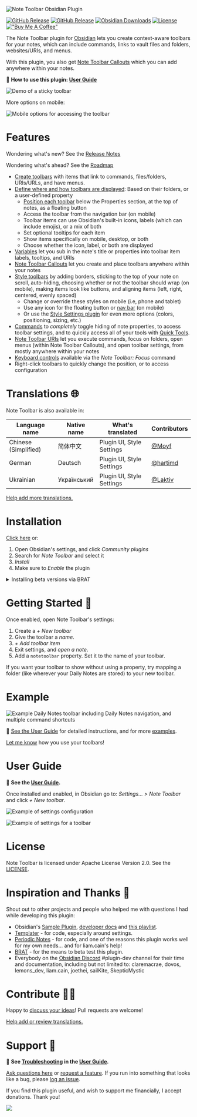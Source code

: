 ![Note Toolbar Obsidian Plugin](./docs/readme_banner.png)

[![GitHub Release](https://img.shields.io/github/v/release/chrisgurney/obsidian-note-toolbar?sort=semver)](https://github.com/chrisgurney/obsidian-note-toolbar/releases) [![GitHub Release](https://img.shields.io/github/v/release/chrisgurney/obsidian-note-toolbar?include_prereleases&label=latest)](https://github.com/chrisgurney/obsidian-note-toolbar/releases) [![Obsidian Downloads](https://img.shields.io/badge/dynamic/json?logo=obsidian&color=%23483699&label=downloads&query=%24%5B%22note-toolbar%22%5D.downloads&url=https%3A%2F%2Fraw.githubusercontent.com%2Fobsidianmd%2Fobsidian-releases%2Fmaster%2Fcommunity-plugin-stats.json)](https://obsidian.md/plugins?id=note-toolbar) [![License](https://img.shields.io/badge/license-Apache%202.0-blue.svg)](https://opensource.org/licenses/Apache-2.0) [!["Buy Me A Coffee"](https://img.shields.io/badge/-buy_me_a%C2%A0coffee-gray?logo=buy-me-a-coffee)](https://www.buymeacoffee.com/cheznine)

The Note Toolbar plugin for [Obsidian](https://obsidian.md) lets you create context-aware toolbars for your notes, which can include commands, links to vault files and folders, websites/URIs, and menus.

With this plugin, you also get [Note Toolbar Callouts](https://github.com/chrisgurney/obsidian-note-toolbar/wiki/Note-Toolbar-Callouts) which you can add anywhere within your notes.

📖 **How to use this plugin: [User Guide](https://github.com/chrisgurney/obsidian-note-toolbar/wiki)**

![Demo of a sticky toolbar](./docs/note_toolbar_demo.gif)

More options on mobile:

![Mobile options for accessing the toolbar](./docs/mobile_options.png)

# Features

Wondering what's new? See the [Release Notes](https://github.com/chrisgurney/obsidian-note-toolbar/releases)

Wondering what's ahead? See the [Roadmap](https://github.com/chrisgurney/obsidian-note-toolbar/wiki/Roadmap)

- [Create toolbars](https://github.com/chrisgurney/obsidian-note-toolbar/wiki/Creating-toolbars) with items that link to commands, files/folders, URIs/URLs, and have menus.
- [Define where and how toolbars are displayed](https://github.com/chrisgurney/obsidian-note-toolbar/wiki/Defining-where-to-show-toolbars): Based on their folders, or a user-defined property
  - [Position each toolbar](https://github.com/chrisgurney/obsidian-note-toolbar/wiki/Positioning-toolbars) below the Properties section, at the top of notes, as a floating button
  - Access the toolbar from the navigation bar (on mobile)
  - Toolbar items can use Obsidian's built-in icons, labels (which can include emojis), or a mix of both
  - Set optional tooltips for each item
  - Show items specifically on mobile, desktop, or both
  - Choose whether the icon, label, or both are displayed
- [Variables](https://github.com/chrisgurney/obsidian-note-toolbar/wiki/Variables) let you sub in the note's title or properties into toolbar item labels, tooltips, and URIs
- [Note Toolbar Callouts](https://github.com/chrisgurney/obsidian-note-toolbar/wiki/Note-Toolbar-Callouts) let you create and place toolbars anywhere within your notes
- [Style toolbars](https://github.com/chrisgurney/obsidian-note-toolbar/wiki/Styling-toolbars) by adding borders, sticking to the top of your note on scroll, auto-hiding, choosing whether or not the toolbar should wrap (on mobile), making items look like buttons, and aligning items (left, right, centered, evenly spaced)
  - Change or override these styles on mobile (i.e, phone and tablet)
  - Use any icon for the floating button or [nav bar](https://github.com/chrisgurney/obsidian-note-toolbar/wiki/Navigation-bar) (on mobile)
  - Or use the [Style Settings plugin](https://github.com/chrisgurney/obsidian-note-toolbar/wiki/Style-Settings-plugin-support) for even more options (colors, positioning, sizing, etc.)
- [Commands](https://github.com/chrisgurney/obsidian-note-toolbar/wiki/Commands) to _completely_ toggle hiding of note properties, to access toolbar settings, and to quickly access all of your tools with [Quick Tools](https://github.com/chrisgurney/obsidian-note-toolbar/wiki/Quick-Tools).
- [Note Toolbar URIs](https://github.com/chrisgurney/obsidian-note-toolbar/wiki/Note-Toolbar-URIs) let you execute commands, focus on folders, open menus (within Note Toolbar Callouts), and open toolbar settings, from mostly anywhere within your notes
- [Keyboard controls](https://github.com/chrisgurney/obsidian-note-toolbar/wiki/Accessibility) available via the _Note Toolbar: Focus_ command
- Right-click toolbars to quickly change the position, or to access configuration

# Translations 🌐

Note Toolbar is also available in:

|Language name|Native name|What's translated|Contributors|
|---|---|---|---|
|Chinese (Simplified)|简体中文|Plugin UI, Style Settings|[@Moyf](https://github.com/Moyf)|
|German|Deutsch|Plugin UI, Style Settings|[@hartimd](https://github.com/hartimd)|
|Ukrainian|Український|Plugin UI, Style Settings|[@Laktiv](https://github.com/laktiv)|

[Help add more translations.](https://github.com/chrisgurney/obsidian-note-toolbar/wiki/Help-translate-Note-Toolbar-%F0%9F%8C%90)

# Installation

[Click here](https://obsidian.md/plugins?id=note-toolbar) or:

1. Open Obsidian's settings, and click _Community plugins_
2. Search for _Note Toolbar_ and select it
3. _Install_
4. Make sure to _Enable_ the plugin

<details>
<summary>Installing beta versions via BRAT</summary>
<br/>
<a href="https://github.com/TfTHacker/obsidian42-brat">BRAT</a> lets you beta-test plugins, to provide feedback.<br/>
<br/>
As beta versions become available, I welcome <a href="https://github.com/chrisgurney/obsidian-note-toolbar/discussions">your feedback</a> and any <a href="https://github.com/chrisgurney/obsidian-note-toolbar/issues">issues</a> you uncover!<br/>
<br/>
<em>Disclaimer: Betas are pre-release versions of the plugin. It is strongly encouraged to make a backup of your Note Toolbar's <code>data.json</code> file before proceeding, and/or test within a separate vault (depending on the nature of the beta).</em><br/>
<br/>
<blockquote>
  <ol>
    <li>Install the BRAT plugin:
      <ul>
        <li>Open <i>Settings > Community Plugins</i></li>
        <li><i>Disable safe mode</i>, if enabled</li>
        <li>Browse, and <i>search for "BRAT"</i></li>
        <li>Install the latest version of <i>Obsidian 42 - BRAT</i></li>
      </ul></li>
    <li>Open BRAT settings (<i>Settings -> Obsidian 42 - BRAT</i>)</li>
    <li>Scroll to the <i>Beta Plugin List</i> section</li>
    <li><i>Add Beta Plugin</i></li>
    <li>Specify this repository: <code>chrisgurney/obsidian-note-toolbar</code></li>
    <li><i>Enable the Note Toolbar plugin</i> (<i>Settings &gt; Community plugins</i>)</li>
    <li>Restart Obsidian, or re-open your vault.</li>
    <li>In Note Toolbar's settings, confirm the version number at the top is the latest beta version.</li>
  </ol>
</blockquote>
</details>

# Getting Started 🚀

Once enabled, open Note Toolbar's settings:

1. Create a _+ New toolbar_
2. Give the toolbar a _name_.
3. _+ Add toolbar item_
4. Exit settings, and _open a note_.
5. Add a `notetoolbar` property. Set it to the name of your toolbar.

If you want your toolbar to show without using a property, try mapping a folder (like wherever your Daily Notes are stored) to your new toolbar.

# Example

![Example Daily Notes toolbar including Daily Notes navigation, and multiple command shortcuts](./docs/example_toolbar_daily_notes.png)

📖 [See the User Guide](https://github.com/chrisgurney/obsidian-note-toolbar/wiki) for detailed instructions, and for more [examples](https://github.com/chrisgurney/obsidian-note-toolbar/wiki/Examples).

[Let me know](https://github.com/chrisgurney/obsidian-note-toolbar/discussions/categories/show-and-tell) how you use your toolbars!

# User Guide

📖 **See the [User Guide](https://github.com/chrisgurney/obsidian-note-toolbar/wiki).**

Once installed and enabled, in Obsidian go to: _Settings... > Note Toolbar_ and click _+ New toolbar_.

![Example of settings configuration](./docs/settings.png)

![Example of settings for a toolbar](./docs/settings_edit_toolbar_example.png)

# License

Note Toolbar is licensed under Apache License Version 2.0. See the [LICENSE](https://github.com/chrisgurney/obsidian-note-toolbar/blob/master/LICENSE).

# Inspiration and Thanks 🙏

Shout out to other projects and people who helped me with questions I had while developing this plugin:

- Obsidian's [Sample Plugin](https://github.com/obsidianmd/obsidian-sample-plugin), [developer docs](https://docs.obsidian.md/) and [this playlist](https://www.youtube.com/playlist?list=PLIDCb22ZUTBnMCbJa-st4PD5T3Olep078).
- [Templater](https://github.com/SilentVoid13/Templater) - for code, especially around settings.
- [Periodic Notes](https://github.com/liamcain/obsidian-periodic-notes/) - for code, and one of the reasons this plugin works well for my own needs... and for liam.cain's help!
- [BRAT](https://github.com/TfTHacker/obsidian42-brat) - for the means to beta test this plugin.
- Everybody on the [Obsidian Discord](https://discord.gg/obsidianmd) #plugin-dev channel for their time and documentation, including but not limited to: claremacrae, dovos, lemons_dev, liam.cain, joethei, sailKite, SkepticMystic

# Contribute 🧑‍💻

Happy to [discuss your ideas](https://github.com/chrisgurney/obsidian-note-toolbar/discussions)! Pull requests are welcome!

[Help add or review translations.](https://github.com/chrisgurney/obsidian-note-toolbar/wiki/Help-translate-Note-Toolbar-%F0%9F%8C%90)

# Support 🛟

📖 **See [Troubleshooting](https://github.com/chrisgurney/obsidian-note-toolbar/Troubleshooting) in the [User Guide](https://github.com/chrisgurney/obsidian-note-toolbar/wiki).**

[Ask questions here](https://github.com/chrisgurney/obsidian-note-toolbar/discussions) or [request a feature](https://github.com/chrisgurney/obsidian-note-toolbar/discussions/categories/ideas). If you run into something that looks like a bug, please [log an issue](https://github.com/chrisgurney/obsidian-note-toolbar/issues).

If you find this plugin useful, and wish to support me financially, I accept donations. Thank you!

<a href="https://www.buymeacoffee.com/cheznine"><img src="https://img.buymeacoffee.com/button-api/?text=Buy me a coffee&emoji=☕&slug=cheznine&button_colour=fe9b27&font_colour=000000&font_family=Lato&outline_colour=000000&coffee_colour=FFDD00" /></a>